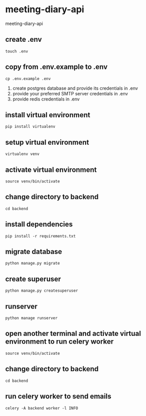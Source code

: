 # meeting-diary-api

meeting-diary-api

## create .env

    touch .env

## copy from .env.example to .env

    cp .env.example .env

1. create postgres database and provide its credentials in .env
2. provide your preferred SMTP server credentials in .env
3. provide redis credentials in .env

## install virtual environment

    pip install virtualenv

## setup virtual environment

    virtualenv venv

## activate virtual environment

    source venv/bin/activate

## change directory to backend

    cd backend

## install dependencies

    pip install -r requirements.txt

## migrate database

    python manage.py migrate

## create superuser

    python manage.py createsuperuser

## runserver

    python manage runserver

## open another terminal and activate virtual environment to run celery worker

    source venv/bin/activate

## change directory to backend

    cd backend

## run celery worker to send emails

    celery -A backend worker -l INFO
